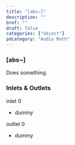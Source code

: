 ```yaml
---
title: "[abs~]"
description: ""
bref: ""
draft: false
categories: ["object"]
pdcategory: "Audio Math"
---
```


### [abs~]

Does something.

### Inlets & Outlets

inlet 0

 - dummy

outlet 0

 - dummy
 
